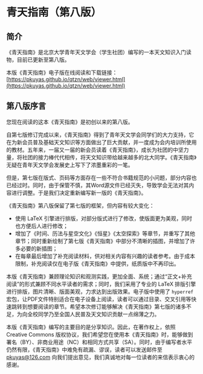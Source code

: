 # 青天指南（第八版）

## 简介

《青天指南》是北京大学青年天文学会（学生社团）编写的一本天文知识入门读物，目前已更新至第八版。

本版《青天指南》电子版在线阅读和下载链接：[https://pkuyas.github.io/qtzn/web/viewer.html](https://pkuyas.github.io/qtzn/web/viewer.html)

## 第八版序言

您现在阅读的这本《青天指南》是初创以来的第八版。

自第七版修订完成以来，《青天指南》得到了青年天文学会同学们的大力支持，它在为新会员普及基础天文知识等方面做出了巨大贡献，并一度成为会内培训所使用的教材。五年来，一届又一届的新会员读着《青天指南》，成长为社团的中坚力量，将社团的接力棒代代相传，将天文知识带给越来越多的北大同学。《青天指南》无疑在青年天文学会发展史上写下了浓墨重彩的一笔。

但是，第七版在版式、页码等方面存在一些不符合书籍规范的小问题，部分内容也已经过时。同时，由于保管不慎，其Word源文件已经灭失，导致学会无法对其内容进行调整。于是我们决定重新编写新一版的《青天指南》。

《青天指南》第八版保留了第七版的框架，但内容有较大变化：

- 使用 LaTeX  引擎进行排版，对部分版式进行了修改，使版面更为美观，同时也方便后人进行修改；
- 增加了《时间、历法与星空文化》《恒星》《太空探索》等章节，并重写了其他章节；同时重新绘制了第七版《青天指南》中部分不清晰的插图，并增加了许多必要的新插图；
- 在每章最后增加了补充阅读材料，供对相关内容有兴趣的读者参考。由于成本限制，补充阅读仅在电子版《青天指南》中提供，纸质版中不再印出。

本版《青天指南》兼顾理论知识和观测实践，更加全面、系统；通过“正文+补充阅读”的形式兼顾不同水平读者的需求；同时，我们采用了专业的 LaTeX 排版引擎进行排版，图片清晰、版面美观，力求达到出版效果。电子版中使用了 `hyperref` 宏包，让PDF文件特别适合在电子设备上阅读，读者可以通过目录、交叉引用等快速跳转到想要阅读的章节。希望本次修订能够解决《青天指南》第七版的诸多不足，为向全校同学乃至全国人民普及天文知识贡献一点绵薄之力。

本版《青天指南》编写的主要目的是分享知识。因此，在著作权上，依照 Creative Commons 版权协议，我们希望您在使用本《青天指南》时，能够做到署名（BY）、非商业用途（NC）和相同方式共享（SA）。同时，由于编写者水平仍然有限，《青天指南》中难免有疏漏、谬误，读者可以发送邮件至 [pkuyas@126.com](mailto:pkuyas@126.com) 向我们提出意见，我们真诚地对每一位读者的来信表示衷心的感谢。

